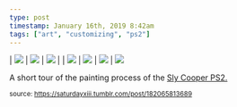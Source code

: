 ```yaml
---
type: post
timestamp: January 16th, 2019 8:42am
tags: ["art", "customizing", "ps2"]
---
```


| <img src="https://saturdayxiii.github.io/media/182065813689_1.jpg"/> | <img src="https://saturdayxiii.github.io/media/182065813689_2.jpg"/> | <img src="https://saturdayxiii.github.io/media/182065813689_3.jpg"/> |
| <img src="https://saturdayxiii.github.io/media/182065813689_4.jpg"/> | <img src="https://saturdayxiii.github.io/media/182065813689_5.jpg"/> | <img src="https://saturdayxiii.github.io/media/182065813689_6.jpg"/> |
 <img src="https://saturdayxiii.github.io/media/182065813689_7.jpg"/>
        
A short tour of the painting process of the <a href="http://heavyhanded.ca/post/181056446837/ps2-case-mod-artwork-of-sly-cooper-templated" target="_blank">Sly Cooper PS2.</a>
 
  
<small>source: https://saturdayxiii.tumblr.com/post/182065813689</small>